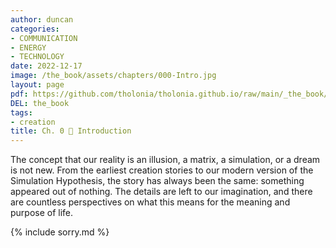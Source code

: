 ```yaml
---
author: duncan
categories:
- COMMUNICATION
- ENERGY
- TECHNOLOGY
date: 2022-12-17
image: /the_book/assets/chapters/000-Intro.jpg
layout: page
pdf: https://github.com/tholonia/tholonia.github.io/raw/main/_the_book/assets/chapters/000-Intro.pdf?raw=true
DEL: the_book
tags:
- creation
title: Ch. 0 📜 Introduction
---
```


The concept that our reality is an illusion, a matrix, a simulation, or a dream is not new. From the earliest creation stories to our modern version of the Simulation Hypothesis, the story has always been the same: something appeared out of nothing. The details are left to our imagination, and there are countless perspectives on what this means for the meaning and purpose of life.

<!--more-->



{% include sorry.md %}

